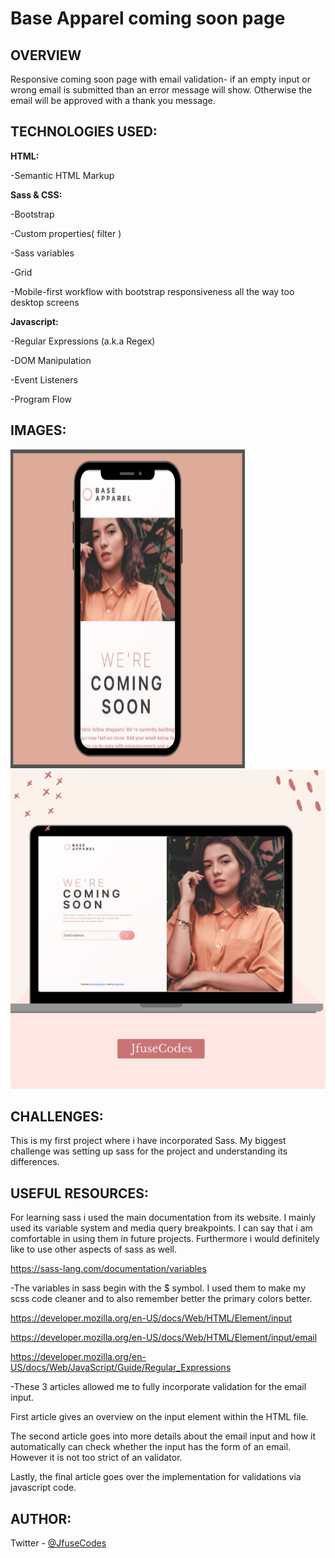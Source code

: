 # Base Apparel coming soon page


## OVERVIEW
Responsive coming soon page with email validation- if an empty input or wrong email is submitted than an error message will show. Otherwise the email will be approved with a thank you message.

## TECHNOLOGIES USED:

<b>HTML:</b>

 -Semantic HTML Markup

<b>Sass & CSS:</b>

 -Bootstrap

 -Custom properties( filter )

 -Sass variables

 -Grid

 -Mobile-first workflow with bootstrap responsiveness all the way too desktop screens

<b>Javascript:</b>

-Regular Expressions (a.k.a Regex)

-DOM Manipulation

-Event Listeners

-Program Flow

## IMAGES:

<img src="https://github.com/JfuseCodes/FrontendMentor/blob/main/apparel%20coming%20soon%20page/design/apparel-mobile-design.png" width="375" height="510">
<img src="https://github.com/JfuseCodes/FrontendMentor/blob/main/apparel%20coming%20soon%20page/design/apparel-desktop-design.png" width="649" height="510">


## CHALLENGES:
This is my first project where i have incorporated Sass. My biggest challenge was setting up sass for the project and understanding its differences.

## USEFUL RESOURCES:
For learning sass i used the main documentation from its website. I mainly used its variable system and media query breakpoints. I can say that i am comfortable in using them in future projects. Furthermore i  would definitely like to use other aspects of sass as well.

  https://sass-lang.com/documentation/variables

   -The variables in sass begin with the $ symbol. I used them to make my scss code cleaner and to also remember better the primary colors better.

  https://developer.mozilla.org/en-US/docs/Web/HTML/Element/input

  https://developer.mozilla.org/en-US/docs/Web/HTML/Element/input/email
  
  https://developer.mozilla.org/en-US/docs/Web/JavaScript/Guide/Regular_Expressions

   -These 3 articles allowed me to fully incorporate validation for the email input.

   First article gives an overview on the input element within the HTML file.

   The second article goes into more details about the email input and how it automatically can check whether the input has the form of an email. However it is not too strict of an validator.

   Lastly, the final article goes over the implementation for validations via javascript code.

## AUTHOR:
 Twitter - [@JfuseCodes](https://www.twitter.com/JfuseCodes)
